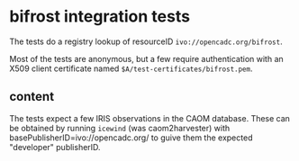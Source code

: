 # bifrost integration tests

The tests do a registry lookup of resourceID `ivo://opencadc.org/bifrost`.

Most of the tests are anonymous, but a few require authentication with an X509 client
certificate named `$A/test-certificates/bifrost.pem`.

## content
The tests expect a few IRIS observations in the CAOM database. These can be obtained
by running `icewind` (was caom2harvester) with basePublisherID=ivo://opencadc.org/
to guive them the expected "developer" publisherID.

